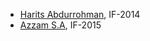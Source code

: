 - [Harits Abdurrohman](https://github.com/otakbeku), IF-2014
- [Azzam S.A](https://github.com/azzamsa/), IF-2015
